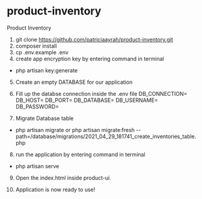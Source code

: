 # product-inventory
Product Inventory

1. git clone https://github.com/patriciaayrah/product-inventory.git
2. composer install
3. cp .env.example .env
4. create app encryption key by entering command in terminal
- php artisan key:generate

5. Create an empty DATABASE for our application

6. Fill up the databse connection inside the .env file
  DB_CONNECTION=
  DB_HOST=
  DB_PORT=
  DB_DATABASE=
  DB_USERNAME=
  DB_PASSWORD=

7. Migrate Database table
- php artisan migrate or php artisan migrate:fresh --path=/database/migrations/2021_04_29_181741_create_inventories_table.php

8. run the application by entering command in terminal
- php artisan serve

9. Open the index.html inside product-ui. 

10. Application is now ready to use!

